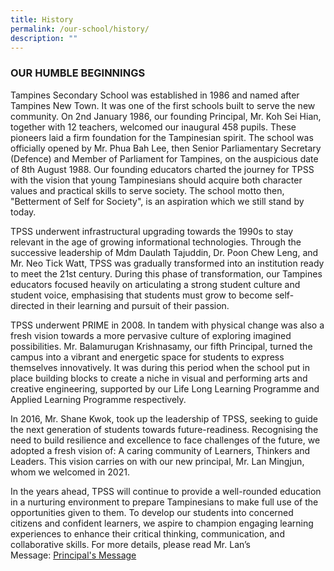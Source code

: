 ```yaml
---
title: History
permalink: /our-school/history/
description: ""
---
```

### OUR HUMBLE BEGINNINGS

Tampines Secondary School was established in 1986 and named after Tampines New Town. It was one of the first schools built to serve the new community. On 2nd January 1986, our founding Principal, Mr. Koh Sei Hian, together with 12 teachers, welcomed our inaugural 458 pupils. These pioneers laid a firm foundation for the Tampinesian spirit. The school was officially opened by Mr. Phua Bah Lee, then Senior Parliamentary Secretary (Defence) and Member of Parliament for Tampines, on the auspicious date of 8th August 1988. Our founding educators charted the journey for TPSS with the vision that young Tampinesians should acquire both character values and practical skills to serve society. The school motto then, "Betterment of Self for Society", is an aspiration which we still stand by today.

TPSS underwent infrastructural upgrading towards the 1990s to stay relevant in the age of growing informational technologies. Through the successive leadership of Mdm Daulath Tajuddin, Dr. Poon Chew Leng, and Mr. Neo Tick Watt, TPSS was gradually transformed into an institution ready to meet the 21st century. During this phase of transformation, our Tampines educators focused heavily on articulating a strong student culture and student voice, emphasising that students must grow to become self-directed in their learning and pursuit of their passion.

TPSS underwent PRIME in 2008. In tandem with physical change was also a fresh vision towards a more pervasive culture of exploring imagined possibilities. Mr. Balamurugan Krishnasamy, our fifth Principal, turned the campus into a vibrant and energetic space for students to express themselves innovatively. It was during this period when the school put in place building blocks to create a niche in visual and performing arts and creative engineering, supported by our Life Long Learning Programme and Applied Learning Programme respectively.

In 2016, Mr. Shane Kwok, took up the leadership of TPSS, seeking to guide the next generation of students towards future-readiness. Recognising the need to build resilience and excellence to face challenges of the future, we adopted a fresh vision of: A caring community of Learners, Thinkers and Leaders. This vision carries on with our new principal, Mr. Lan Mingjun, whom we welcomed in 2021.

In the years ahead, TPSS will continue to provide a well-rounded education in a nurturing environment to prepare Tampinesians to make full use of the opportunities given to them. To develop our students into concerned citizens and confident learners, we aspire to champion engaging learning experiences to enhance their critical thinking, communication, and collaborative skills. For more details, please read Mr. Lan’s Message: [Principal's Message](https://staging.d1fihgd2ht15r5.amplifyapp.com/)
